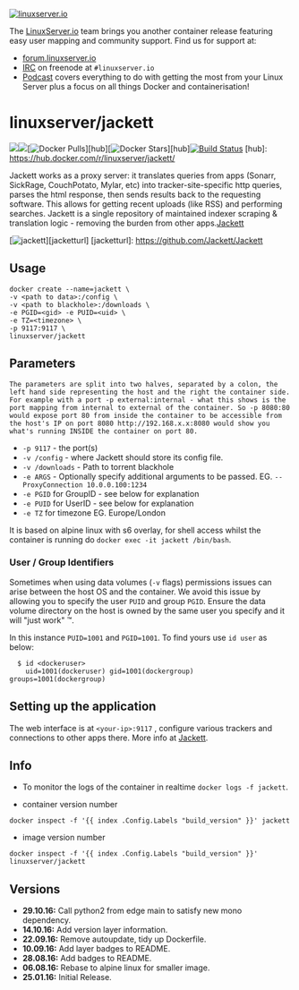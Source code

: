 [linuxserverurl]: https://linuxserver.io
[forumurl]: https://forum.linuxserver.io
[ircurl]: https://www.linuxserver.io/irc/
[podcasturl]: https://www.linuxserver.io/podcast/

[![linuxserver.io](https://raw.githubusercontent.com/linuxserver/docker-templates/master/linuxserver.io/img/linuxserver_medium.png)][linuxserverurl]

The [LinuxServer.io][linuxserverurl] team brings you another container release featuring easy user mapping and community support. Find us for support at:
* [forum.linuxserver.io][forumurl]
* [IRC][ircurl] on freenode at `#linuxserver.io`
* [Podcast][podcasturl] covers everything to do with getting the most from your Linux Server plus a focus on all things Docker and containerisation!

# linuxserver/jackett
[![](https://images.microbadger.com/badges/version/linuxserver/jackett.svg)](https://microbadger.com/images/linuxserver/jackett "Get your own version badge on microbadger.com")[![](https://images.microbadger.com/badges/image/linuxserver/jackett.svg)](http://microbadger.com/images/linuxserver/jackett "Get your own image badge on microbadger.com")[![Docker Pulls](https://img.shields.io/docker/pulls/linuxserver/jackett.svg)][hub][![Docker Stars](https://img.shields.io/docker/stars/linuxserver/jackett.svg)][hub][![Build Status](http://jenkins.linuxserver.io:8080/buildStatus/icon?job=Dockers/LinuxServer.io/linuxserver-jackett)](http://jenkins.linuxserver.io:8080/job/Dockers/job/LinuxServer.io/job/linuxserver-jackett/)
[hub]: https://hub.docker.com/r/linuxserver/jackett/

Jackett works as a proxy server: it translates queries from apps (Sonarr, SickRage, CouchPotato, Mylar, etc) into tracker-site-specific http queries, parses the html response, then sends results back to the requesting software. This allows for getting recent uploads (like RSS) and performing searches. Jackett is a single repository of maintained indexer scraping & translation logic - removing the burden from other apps.[Jackett](https://github.com/Jackett/Jackett)

[![jackett](https://raw.githubusercontent.com/linuxserver/docker-templates/master/linuxserver.io/img/jackett-banner.png)][jacketturl]
[jacketturl]: https://github.com/Jackett/Jackett

## Usage

```
docker create --name=jackett \
-v <path to data>:/config \
-v <path to blackhole>:/downloads \
-e PGID=<gid> -e PUID=<uid> \
-e TZ=<timezone> \
-p 9117:9117 \
linuxserver/jackett
```

## Parameters

`The parameters are split into two halves, separated by a colon, the left hand side representing the host and the right the container side. 
For example with a port -p external:internal - what this shows is the port mapping from internal to external of the container.
So -p 8080:80 would expose port 80 from inside the container to be accessible from the host's IP on port 8080
http://192.168.x.x:8080 would show you what's running INSIDE the container on port 80.`


* `-p 9117` - the port(s)
* `-v /config` - where Jackett should store its config file.
* `-v /downloads` - Path to torrent blackhole
* `-e ARGS` - Optionally specify additional arguments to be passed. EG. `--ProxyConnection 10.0.0.100:1234`
* `-e PGID` for GroupID - see below for explanation
* `-e PUID` for UserID - see below for explanation
* `-e TZ` for timezone EG. Europe/London

It is based on alpine linux with s6 overlay, for shell access whilst the container is running do `docker exec -it jackett /bin/bash`.

### User / Group Identifiers

Sometimes when using data volumes (`-v` flags) permissions issues can arise between the host OS and the container. We avoid this issue by allowing you to specify the user `PUID` and group `PGID`. Ensure the data volume directory on the host is owned by the same user you specify and it will "just work" ™.

In this instance `PUID=1001` and `PGID=1001`. To find yours use `id user` as below:

```
  $ id <dockeruser>
    uid=1001(dockeruser) gid=1001(dockergroup) groups=1001(dockergroup)
```

## Setting up the application

The web interface is at `<your-ip>:9117` , configure various trackers and connections to other apps there.
More info at [Jackett](https://github.com/Jackett/Jackett).


## Info

* To monitor the logs of the container in realtime `docker logs -f jackett`.

* container version number 

`docker inspect -f '{{ index .Config.Labels "build_version" }}' jackett`

* image version number

`docker inspect -f '{{ index .Config.Labels "build_version" }}' linuxserver/jackett`

## Versions

+ **29.10.16:** Call python2 from edge main to satisfy new mono dependency.
+ **14.10.16:** Add version layer information.
+ **22.09.16:** Remove autoupdate, tidy up Dockerfile.
+ **10.09.16:** Add layer badges to README.
+ **28.08.16:** Add badges to README.
+ **06.08.16:** Rebase to alpine linux for smaller image.
+ **25.01.16:** Initial Release.
